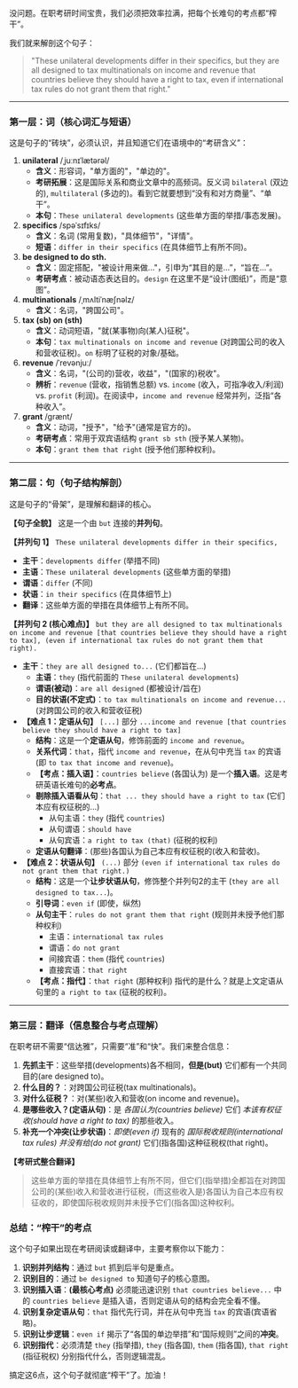 没问题。在职考研时间宝贵，我们必须把效率拉满，把每个长难句的考点都“榨干”。

我们就来解剖这个句子：

> "These unilateral developments differ in their specifics, but they are all designed to tax multinationals on income and revenue that countries believe they should have a right to tax, even if international tax rules do not grant them that right."

------



### 第一层：词（核心词汇与短语）



这是句子的“砖块”，必须认识，并且知道它们在语境中的“考研含义”：

1. **unilateral** /ˌjuːnɪˈlætərəl/
   - **含义**：形容词，"单方面的"，"单边的"。
   - **考研拓展**：这是国际关系和商业文章中的高频词。反义词 `bilateral` (双边的), `multilateral` (多边的)。看到它就要想到“没有和对方商量”、“单干”。
   - **本句**：`These unilateral developments` (这些单方面的举措/事态发展)。
2. **specifics** /spəˈsɪfɪks/
   - **含义**：名词 (常用复数)，"具体细节"，"详情"。
   - **短语**：`differ in their specifics` (在具体细节上有所不同)。
3. **be designed to do sth.**
   - **含义**：固定搭配，"被设计用来做..."，引申为“其目的是...”，“旨在...”。
   - **考研考点**：被动语态表达目的。`design` 在这里不是“设计(图纸)”，而是“意图”。
4. **multinationals** /ˌmʌltiˈnæʃnəlz/
   - **含义**：名词，"跨国公司"。
5. **tax (sb) on (sth)**
   - **含义**：动词短语，"就(某事物)向(某人)征税"。
   - **本句**：`tax multinationals on income and revenue` (对跨国公司的收入和营收征税)。`on` 标明了征税的对象/基础。
6. **revenue** /ˈrevənjuː/
   - **含义**：名词，"(公司的)营收，收益"，"(国家的)税收"。
   - **辨析**：`revenue` (营收，指销售总额) vs. `income` (收入，可指净收入/利润) vs. `profit` (利润)。在阅读中，`income and revenue` 经常并列，泛指“各种收入”。
7. **grant** /ɡrænt/
   - **含义**：动词，"授予"，"给予"(通常是官方的)。
   - **考研考点**：常用于双宾语结构 `grant sb sth` (授予某人某物)。
   - **本句**：`grant them that right` (授予他们那种权利)。

------



### 第二层：句（句子结构解剖）



这是句子的“骨架”，是理解和翻译的核心。

**【句子全貌】** 这是一个由 `but` 连接的**并列句**。

**【并列句 1】** `These unilateral developments differ in their specifics,`

- **主干**：`developments differ` (举措不同)
- **主语**：`These unilateral developments` (这些单方面的举措)
- **谓语**：`differ` (不同)
- **状语**：`in their specifics` (在具体细节上)
- **翻译**：这些单方面的举措在具体细节上有所不同。

**【并列句 2 (核心难点)】** `but they are all designed to tax multinationals on income and revenue [that countries believe they should have a right to tax], (even if international tax rules do not grant them that right).`

- **主干**：`they are all designed to...` (它们都旨在...)
  - **主语**：`they` (指代前面的 `These unilateral developments`)
  - **谓语(被动)**：`are all designed` (都被设计/旨在)
  - **目的状语(不定式)**：`to tax multinationals on income and revenue...` (对跨国公司的收入和营收征税)
- **【难点 1：定语从句】** `[...]` 部分 `...income and revenue [that countries believe they should have a right to tax]`
  - **结构**：这是一个**定语从句**，修饰前面的 `income and revenue`。
  - **关系代词**：`that`，指代 `income and revenue`，在从句中充当 `tax` 的宾语 (即 `to tax that income and revenue`)。
  - **【考点：插入语】**：`countries believe` (各国认为) 是一个**插入语**。这是考研英语长难句的**必考点**。
  - **剔除插入语看从句**：`that ... they should have a right to tax` (它们本应有权征税的...)
    - 从句主语：`they` (指代 `countries`)
    - 从句谓语：`should have`
    - 从句宾语：`a right to tax (that)` (征税的权利)
  - **定语从句翻译**：(那些)各国认为自己本应有权征税的(收入和营收)。
- **【难点 2：状语从句】** `(...)` 部分 `(even if international tax rules do not grant them that right.)`
  - **结构**：这是一个**让步状语从句**，修饰整个并列句2的主干 (`they are all designed to tax...`)。
  - **引导词**：`even if` (即使，纵然)
  - **从句主干**：`rules do not grant them that right` (规则并未授予他们那种权利)
    - 主语：`international tax rules`
    - 谓语：`do not grant`
    - 间接宾语：`them` (指代 `countries`)
    - 直接宾语：`that right`
  - **【考点：指代】**：`that right` (那种权利) 指代的是什么？就是上文定语从句里的 `a right to tax` (征税的权利)。

------



### 第三层：翻译（信息整合与考点理解）



在职考研不需要“信达雅”，只需要“准”和“快”。我们来整合信息：

1. **先抓主干**：这些举措(developments)各不相同，**但是(but)** 它们都有一个共同目的(are designed to)。
2. **什么目的？**：对跨国公司征税(tax multinationals)。
3. **对什么征税？**：对(某些)收入和营收(on income and revenue)。
4. **是哪些收入？(定语从句)**：是 *各国认为(countries believe)* 它们 *本该有权征收(should have a right to tax)* 的那些收入。
5. **补充一个冲突(让步状语)**：*即使(even if)* 现有的 *国际税收规则(international tax rules)* *并没有给(do not grant)* 它们(指各国)这种征税权(that right)。

**【考研式整合翻译】**

> 这些单方面的举措在具体细节上有所不同，但它们(指举措)全都旨在对跨国公司的(某些)收入和营收进行征税，(而这些收入是)各国认为自己本应有权征收的，即使国际税收规则并未授予它们(指各国)这种权利。



### 总结：“榨干”的考点



这个句子如果出现在考研阅读或翻译中，主要考察你以下能力：

1. **识别并列结构**：通过 `but` 抓到后半句是重点。
2. **识别目的**：通过 `be designed to` 知道句子的核心意图。
3. **识别插入语**：**(最核心考点)** 必须能迅速识别 `that countries believe...` 中的 `countries believe` 是插入语，否则定语从句的结构会完全看不懂。
4. **识别复杂定语从句**：`that` 指代先行词，并在从句中充当 `tax` 的宾语(宾语省略)。
5. **识别让步逻辑**：`even if` 揭示了“各国的单边举措”和“国际规则”之间的**冲突**。
6. **识别指代**：必须清楚 `they` (指举措), `they` (指各国), `them` (指各国), `that right` (指征税权) 分别指代什么，否则逻辑混乱。

搞定这6点，这个句子就彻底“榨干”了。加油！
